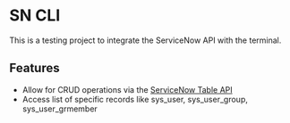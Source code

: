 # SN CLI
This is a testing project to integrate the ServiceNow API with the terminal.

## Features
- Allow for CRUD operations via the [ServiceNow Table API](https://docs.servicenow.com/bundle/xanadu-api-reference/page/integrate/inbound-rest/concept/c_TableAPI.html)
- Access list of specific records like sys_user, sys_user_group, sys_user_grmember